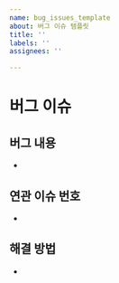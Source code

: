 ```yaml
---
name: bug_issues_template
about: 버그 이슈 템플릿
title: ''
labels: ''
assignees: ''

---
```


# 버그 이슈

## 버그 내용
-

## 연관 이슈 번호
- 

## 해결 방법
-
